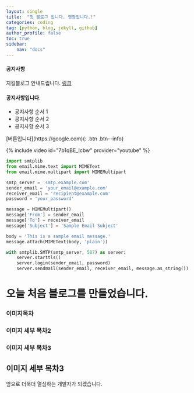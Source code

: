 ```yaml
---
layout: single
title:  "첫 블로그 입니다. 영광입니다.!"
categories: coding
tag: [python, blog, jekyll, github]
author_profile: false
toc: true
sidebar:
    nav: "docs"
---
```


<div class="notice--danger">
    <h4>공지사항</h4>
    <p>지킬블로그 안내드립니다. <a href="https://mmistakes.github.io/minimal-mistakes/docs/installation/#google_vignette">링크</a></p>
</div>

<div class="notice--success">
    <h4>공지사항입니다.</h4>
    <ul>
        <li>공지사항 순서 1</li>
        <li>공지사항 순서 2</li>
        <li>공지사항 순서 3</li>
    </ul>
</div>
[버튼입니다](https://google.com){: .btn .btn--info}


{% include video id="7b1qBE_Icbw" provider="youtube" %}


```python
import smtplib
from email.mime.text import MIMEText
from email.mime.multipart import MIMEMultipart

smtp_server = 'smtp.example.com'
sender_email = 'your_email@example.com'
receiver_email = 'recipient@example.com'
password = 'your_password'

message = MIMEMultipart()
message['From'] = sender_email
message['To'] = receiver_email
message['Subject'] = 'Sample Email Subject'

body = 'This is a sample email message.'
message.attach(MIMEText(body, 'plain'))

with smtplib.SMTP(smtp_server, 587) as server:
    server.starttls()
    server.login(sender_email, password)
    server.sendmail(sender_email, receiver_email, message.as_string())


```
# 오늘 처음 블로그를 만들었습니다.
### 이미지목차

### 이미지 세부 목차2

### 이미지 세부 목차3

## 이미지 세부 목차3
앞으로 더욱더 열심하는 개발자가 되겠습니다.
